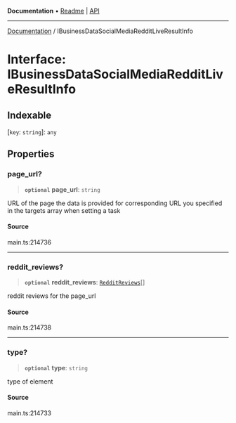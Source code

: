 **Documentation** • [Readme](../README.md) \| [API](../globals.md)

***

[Documentation](../README.md) / IBusinessDataSocialMediaRedditLiveResultInfo

# Interface: IBusinessDataSocialMediaRedditLiveResultInfo

## Indexable

 \[`key`: `string`\]: `any`

## Properties

### page\_url?

> **`optional`** **page\_url**: `string`

URL of the page the data is provided for
corresponding URL you specified in the targets array when setting a task

#### Source

main.ts:214736

***

### reddit\_reviews?

> **`optional`** **reddit\_reviews**: [`RedditReviews`](../classes/RedditReviews.md)[]

reddit reviews for the page_url

#### Source

main.ts:214738

***

### type?

> **`optional`** **type**: `string`

type of element

#### Source

main.ts:214733
